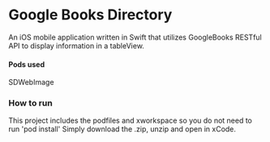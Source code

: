 # Google Books Directory
An iOS mobile application written in Swift that utilizes GoogleBooks RESTful API to display information in a tableView. 

#### Pods used
SDWebImage

### How to run
This project includes the podfiles and xworkspace so you do not need to run 'pod install'
Simply download the .zip, unzip and open in xCode.
